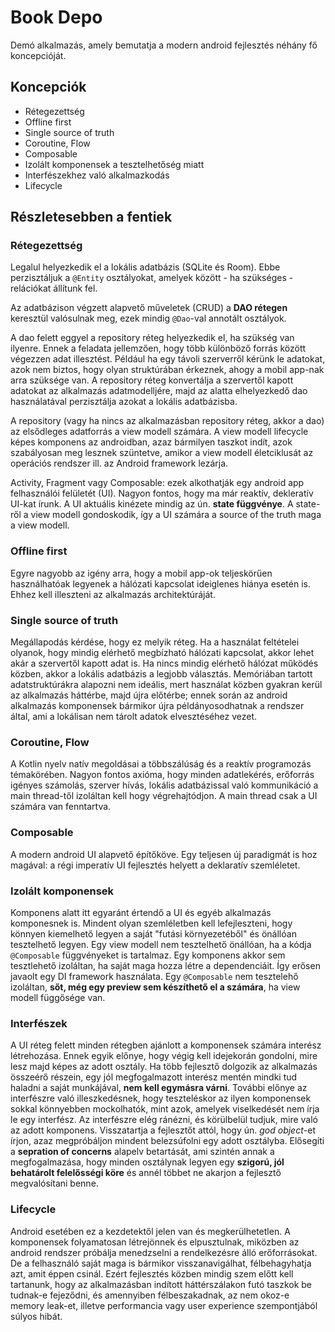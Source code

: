 # Book Depo

Demó alkalmazás, amely bemutatja a modern android fejlesztés néhány fő koncepcióját.

## Koncepciók

* Rétegezettség
* Offline first
* Single source of truth
* Coroutine, Flow
* Composable
* Izolált komponensek a tesztelhetőség miatt
* Interfészekhez való alkalmazkodás
* Lifecycle

## Részletesebben a fentiek

### Rétegezettség

Legalul helyezkedik el a lokális adatbázis (SQLite és Room). Ebbe perzisztáljuk a `@Entity` osztályokat, amelyek között - ha szükséges - relációkat állítunk fel.

Az adatbázison végzett alapvető műveletek (CRUD) a __DAO rétegen__ keresztül valósulnak meg, ezek mindig `@Dao`-val annotált osztályok.

A dao felett eggyel a repository réteg helyezkedik el, ha szükség van ilyenre. Ennek a feladata jellemzően, hogy több különböző forrás között végezzen 
adat illesztést. Például ha egy távoli szerverről kérünk le adatokat, azok nem biztos, hogy olyan struktúrában érkeznek, ahogy a mobil app-nak arra szüksége
van. A repository réteg konvertálja a szervertől kapott adatokat az alkalmazás adatmodelljére, majd az alatta elhelyezkedő dao használatával perzisztálja azokat
a lokális adatbázisba.

A repository (vagy ha nincs az alkalmazásban repository réteg, akkor a dao) az elsődleges adatforrás a view modell számára. A view modell lifecycle képes
komponens az androidban, azaz bármilyen taszkot indít, azok szabályosan meg lesznek szüntetve, amikor a view modell életciklusát az operációs rendszer
ill. az Android framework lezárja.

Activity, Fragment vagy Composable: ezek alkothatják egy android app felhasználói felületét (UI). Nagyon fontos, hogy ma már reaktív, dekleratív UI-kat írunk.
A UI aktuális kinézete mindig az ún. __state függvénye__. 
A state-ről a view modell gondoskodik, így a UI számára a source of the truth maga a view modell.

### Offline first

Egyre nagyobb az igény arra, hogy a mobil app-ok teljeskörűen használhatóak legyenek a hálózati kapcsolat ideiglenes hiánya esetén is. Ehhez kell illeszteni
az alkalmazás architektúráját.

### Single source of truth

Megállapodás kérdése, hogy ez melyik réteg. Ha a használat feltételei olyanok, hogy mindig elérhető megbízható hálózati kapcsolat, akkor lehet akár a szervertől
kapott adat is. Ha nincs mindig elérhető hálózat működés közben, akkor a lokális adatbázis a legjobb választás. Memóriában tartott adatstruktúrákra alapozni
nem ideális, mert használat közben gyakran kerül az alkalmazás háttérbe, majd újra előtérbe; ennek során az android alkalmazás komponensek bármikor 
újra példányosodhatnak a rendszer által, ami a lokálisan nem tárolt adatok elvesztéséhez vezet.

### Coroutine, Flow

A Kotlin nyelv natív megoldásai a többszálúság és a reaktív programozás témakörében. Nagyon fontos axióma, hogy minden adatlekérés, erőforrás igényes számolás,
szerver hívás, lokális adatbázissal való kommunikáció a main thread-től izoláltan kell hogy végrehajtódjon. A main thread csak a UI számára van fenntartva.

### Composable

A modern android UI alapvető építőköve. Egy teljesen új paradigmát is hoz magával: a régi imperatív UI fejlesztés helyett a deklaratív szemléletet.

### Izolált komponensek

Komponens alatt itt egyaránt értendő a UI és egyéb alkalmazás komponesnek is. Mindent olyan szemléletben kell lefejleszteni, hogy könnyen kiemelhető legyen
a saját "futási környezetéből" és önállóan tesztelhető legyen. Egy view modell nem tesztelhető önállóan, ha a kódja `@Composable` függvényeket is tartalmaz.
Egy komponens akkor sem tesztlehető izoláltan, ha saját maga hozza létre a dependenciáit. Így erősen javaolt egy DI framework használata. Egy `@Composable` 
nem tesztelehő izoláltan, __sőt, még egy preview sem készíthető el a számára__, ha view modell függősége van.


### Interfészek

A UI réteg felett minden rétegben ajánlott a komponensek számára interész létrehozása. Ennek egyik előnye, hogy végig kell idejekorán gondolni, mire lesz majd képes
az adott osztály. Ha több fejlesztő dolgozik az alkalmazás összeérő részein, egy jól megfogalmazott interész mentén mindki tud haladni a saját munkájával, 
__nem kell egymásra várni__. További előnye az interfészre való illeszkedésnek, hogy teszteléskor az ilyen komponensek sokkal könnyebben mockolhatók, mint azok,
amelyek viselkedését nem írja le egy interfész. Az interfészre elég ránézni, és körülbelül tudjuk, mire való az adott komponens. Visszatartja a fejlesztőt
attól, hogy ún. _god object_-et írjon, azaz megpróbáljon mindent belezsúfolni egy adott osztályba. Elősegíti a __sepration of concerns__ alapelv betartását,
ami szintén annak a megfogalmazása, hogy minden osztálynak legyen egy __szigorú, jól behatárolt felelősségi köre__ és annél többet ne akarjon a fejlesztő 
megvalósítani benne.

### Lifecycle

Android esetében ez a kezdetektől jelen van és megkerülhetetlen. A komponensek folyamatosan létrejönnek és elpusztulnak, miközben az android rendszer
próbálja menedzselni a rendelkezésre álló erőforrásokat. De a felhasználó saját maga is bármikor visszanavigálhat, félbehagyhatja azt, amit éppen csinál.
Ezért fejlesztés közben mindig szem előtt kell tartanunk, hogy az alkalmazásban indított háttérszálakon futó taszkok be tudnak-e fejeződni, 
és amennyiben félbeszakadnak, az nem okoz-e memory leak-et, illetve performancia vagy user experience szempontjából súlyos hibát.


